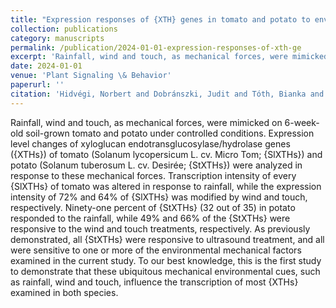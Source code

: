 ```yaml
---
title: "Expression responses of {XTH} genes in tomato and potato to environmental mechanical forces: focus on behavior in response to rainfall, wind and touch"
collection: publications
category: manuscripts
permalink: /publication/2024-01-01-expression-responses-of-xth-ge
excerpt: 'Rainfall, wind and touch, as mechanical forces, were mimicked on 6-week-old soil-grown tomato and potato under controlled conditions. Expression level changes of xyloglucan endotransglucosylase/hydrolase genes ({XTHs}) of tomato (Solanum lycopersicum L. cv. Micro Tom; {SlXTHs}) and potato (Solanum tuberosum L. cv. Desirée; {StXTHs}) were analyzed in response to these mechanical forces. Transcription intensity of every {SlXTHs} of tomato was altered in response to rainfall, while the expression intensity of 72\% and 64\% of {SlXTHs} was modified by wind and touch, respectively. Ninety-one percent of {StXTHs} (32 out of 35) in potato responded to the rainfall, while 49\% and 66\% of the {StXTHs} were responsive to the wind and touch treatments, respectively. As previously demonstrated, all {StXTHs} were responsive to ultrasound treatment, and all were sensitive to one or more of the environmental mechanical factors examined in the current study. To our best knowledge, this is the first study to demonstrate that these ubiquitous mechanical environmental cues, such as rainfall, wind and touch, influence the transcription of most {XTHs} examined in both species.'
date: 2024-01-01
venue: 'Plant Signaling \& Behavior'
paperurl: ''
citation: 'Hidvégi, Norbert and Dobránszki, Judit and Tóth, Bianka and Gulyás, Andrea (2024). "Expression responses of {XTH} genes in tomato and potato to environmental mechanical forces: focus on behavior in response to rainfall, wind and touch". <i>Plant Signaling \& Behavior</i>.'
---
```


Rainfall, wind and touch, as mechanical forces, were mimicked on 6-week-old soil-grown tomato and potato under controlled conditions. Expression level changes of xyloglucan endotransglucosylase/hydrolase genes ({XTHs}) of tomato (Solanum lycopersicum L. cv. Micro Tom; {SlXTHs}) and potato (Solanum tuberosum L. cv. Desirée; {StXTHs}) were analyzed in response to these mechanical forces. Transcription intensity of every {SlXTHs} of tomato was altered in response to rainfall, while the expression intensity of 72\% and 64\% of {SlXTHs} was modified by wind and touch, respectively. Ninety-one percent of {StXTHs} (32 out of 35) in potato responded to the rainfall, while 49\% and 66\% of the {StXTHs} were responsive to the wind and touch treatments, respectively. As previously demonstrated, all {StXTHs} were responsive to ultrasound treatment, and all were sensitive to one or more of the environmental mechanical factors examined in the current study. To our best knowledge, this is the first study to demonstrate that these ubiquitous mechanical environmental cues, such as rainfall, wind and touch, influence the transcription of most {XTHs} examined in both species.
